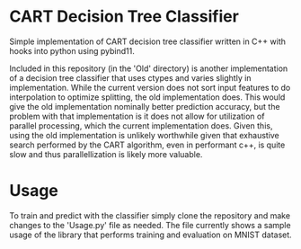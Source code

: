 # CART Decision Tree Classifier

Simple implementation of CART decision tree classifier written in C++ with hooks into python using pybind11.

Included in this repository (in the 'Old' directory) is another implementation of a decision tree classifier that uses ctypes and varies slightly in implementation. While the current version does not sort input features to do interpolation to optimize splitting, the old implementation does. This would give the old implementation nominally better prediction accuracy, but the problem with that implementation is it does not allow for utilization of parallel processing, which the current implementation does. Given this, using the old implementation is unlikely worthwhile given that exhaustive search performed by the CART algorithm, even in performant c++, is quite slow and thus parallellization is likely more valuable. 

# Usage

To train and predict with the classifier simply clone the repository and make changes to the 'Usage.py' file as needed. The file currently shows a sample usage of the library that performs training and evaluation on MNIST dataset.
